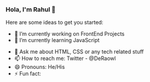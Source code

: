 ### Hola, I'm Rahul 👋

Here are some ideas to get you started:

- 🔭 I’m currently working on FrontEnd Projects
- 🌱 I’m currently learning JavaScript
<!-- 👯 I’m looking to collaborate on 
- 🤔 I’m looking for help with -->
- 💬 Ask me about HTML, CSS or any tech related stuff
- 📫 How to reach me: Twitter - @DeRaowl
- 😄 Pronouns: He/His
- ⚡ Fun fact: 


